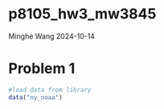 p8105_hw3_mw3845
================
Minghe Wang
2024-10-14

# Problem 1

``` r
#load data from library
data("ny_noaa")
```

